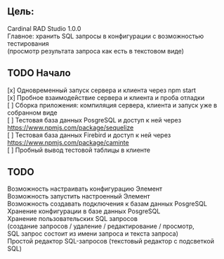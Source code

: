 
Цель:
-------

Cardinal RAD Studio 1.0.0  
Главное: хранить SQL запросы в конфигурации с возможностью тестирования  
(просмотр результата запроса как есть в текстовом виде)  


TODO Начало
--------------

[x] Одновременный запуск сервера и клиента через npm start  
[x] Пробное взаимодействие сервера и клиента и проба отладки  
[ ] Сборка приложения: компиляция сервера, клиента и запуск уже в собранном виде  
[ ] Тестовая база данных PosgreSQL и доступ к ней через https://www.npmjs.com/package/sequelize  
[ ] Тестовая база данных Firebird и доступ к ней через https://www.npmjs.com/package/caminte  
[ ] Пробный вывод тестовой таблицы в клиенте  



TODO
-------

Возможность настраивать конфигурацию Элемент  
Возможность запустить настроенный Элемент   
Возможность создавать подключения к базам данных PosgreSQL  
Хранение конфигурации в базе данных PosgreSQL  
Хранение пользовательских SQL запросов   
(создание запросов / удаление / редактирование / просмотр,   
SQL запрос состоит из имени запроса и текста запроса)  
Простой редактор SQL-запросов (текстовый редактор с подсветкой SQL)  
